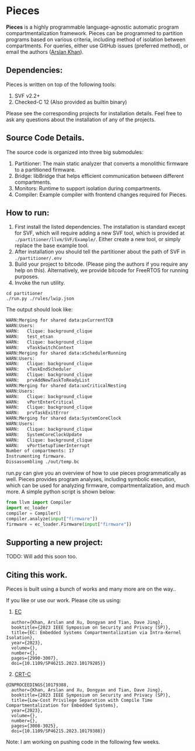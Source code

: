 # Pieces
**Pieces** is a highly programmable language-agnostic automatic program compartmentalization framework. Pieces can be programmed to partition programs based on various criteria, including method of isolation between compartments. For queries, either use GitHub issues (preferred method), or email the authors ([Arslan Khan](mailto:khan253@purdue.edu?subject=[GitHub]%20Source%20Han%20Sans)).


## Dependencies:
Pieces is written on top of the following tools:
1. SVF v2.2+
1. Checked-C 12 (Also provided as builtin binary)

Please see the corresponding projects for installation details. Feel free to ask any questions about the installation of any of the projects.

## Source Code Details.
The source code is organized into three big submodules:

1. Partitioner: The main static analyzer that converts a monolithic firmware to a partitioned firmware.
2. Bridge: libBridge that helps efficient communication between different compartments.
3. Monitors: Runtime to support isolation during compartments. 
4. Compiler: Example compiler with frontend changes required for Pieces.

## How to run:
1. First install the listed dependencies. The installation is standard except for SVF, which will require adding a new SVF tool, which is provided at  ```./partitioner/llvm/SVF/Example/```. Either create a new tool, or simply replace the base example tool.
2. After installation you should tell the partitioner about the path of SVF in ```./partitioner/.env```
3. Build your project to bitcode. (Please ping the authors if you require any help on this). Alternatively, we provide bitcode for FreeRTOS for running purposes.
4. Invoke the run utility.
```
cd partitioner
./run.py ./rules/lwip.json
```
The output should look like:
```bash
WARN:Merging for shared data:pxCurrentTCB
WARN:Users:
WARN:	Clique: background_clique
WARN:	test_etsan
WARN:	Clique: background_clique
WARN:	vTaskSwitchContext
WARN:Merging for shared data:xSchedulerRunning
WARN:Users:
WARN:	Clique: background_clique
WARN:	vTaskEndScheduler
WARN:	Clique: background_clique
WARN:	prvAddNewTaskToReadyList
WARN:Merging for shared data:uxCriticalNesting
WARN:Users:
WARN:	Clique: background_clique
WARN:	vPortEnterCritical
WARN:	Clique: background_clique
WARN:	prvTaskExitError
WARN:Merging for shared data:SystemCoreClock
WARN:Users:
WARN:	Clique: background_clique
WARN:	SystemCoreClockUpdate
WARN:	Clique: background_clique
WARN:	vPortSetupTimerInterrupt
Number of compartments: 17
Instrumenting firmware.
Dissassembling ./out/temp.bc
```
run.py can give you an overview of how to use pieces programmatically as well. Pieces provides program analyses, including symbolic execution, which can be used for analyzing firmware, compartmentalization, and much more. A simple python script is shown below:
```python 
from llvm import Compiler
import ec_loader
compiler = Compiler()
compiler.analyze(input["firmware"])
firmware = ec_loader.Firmware(input["firmware"])
```

## Supporting a new project:
TODO: Will add this soon too. 

## Citing this work.
Pieces is built using a bunch of works and many more are on the way..

If you like or use our work. Please cite us using:
1. [EC](https://ieeexplore.ieee.org/document/10179285)
```@INPROCEEDINGS{10179285,
  author={Khan, Arslan and Xu, Dongyan and Tian, Dave Jing},
  booktitle={2023 IEEE Symposium on Security and Privacy (SP)}, 
  title={EC: Embedded Systems Compartmentalization via Intra-Kernel Isolation}, 
  year={2023},
  volume={},
  number={},
  pages={2990-3007},
  doi={10.1109/SP46215.2023.10179285}}

```
2. [CRT-C](https://ieeexplore.ieee.org/document/10179388)
```
@INPROCEEDINGS{10179388,
  author={Khan, Arslan and Xu, Dongyan and Tian, Dave Jing},
  booktitle={2023 IEEE Symposium on Security and Privacy (SP)}, 
  title={Low-Cost Privilege Separation with Compile Time Compartmentalization for Embedded Systems}, 
  year={2023},
  volume={},
  number={},
  pages={3008-3025},
  doi={10.1109/SP46215.2023.10179388}}

```




Note: I am working on pushing code in the following few weeks.
